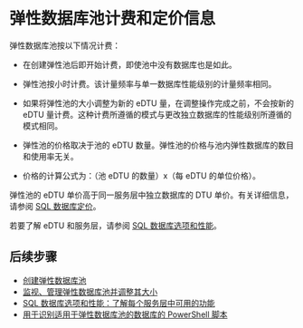 <properties
	pageTitle="SQL 数据库弹性池价格和性能"
	description="特定于弹性数据库池的定价信息。"
	services="sql-database"
	documentationCenter=""
	authors="sidneyh"
	manager="jhubbard"
	editor=""/>  


<tags
	ms.service="sql-database"
	ms.date="05/27/2016"
	wacn.date=""/>


# 弹性数据库池计费和定价信息

弹性数据库池按以下情况计费：

- 在创建弹性池后即开始计费，即使池中没有数据库也是如此。
- 弹性池按小时计费。该计量频率与单一数据库性能级别的计量频率相同。
- 如果将弹性池的大小调整为新的 eDTU 量，在调整操作完成之前，不会按新的 eDTU 量计费。这种计费所遵循的模式与更改独立数据库的性能级别所遵循的模式相同。


- 弹性池的价格取决于池的 eDTU 数量。弹性池的价格与池内弹性数据库的数目和使用率无关。
- 价格的计算公式为：（池 eDTU 的数量）x（每 eDTU 的单位价格）。

弹性池的 eDTU 单价高于同一服务层中独立数据库的 DTU 单价。有关详细信息，请参阅 [SQL 数据库定价](/home/features/sql-database/#price)。


若要了解 eDTU 和服务层，请参阅 [SQL 数据库选项和性能](/documentation/articles/sql-database-service-tiers)。

## 后续步骤

- [创建弹性数据库池](/documentation/articles/sql-database-elastic-pool-create-portal)
- [监视、管理弹性数据库池并调整其大小](/documentation/articles/sql-database-elastic-pool-manage-portal)
- [SQL 数据库选项和性能：了解每个服务层中可用的功能](/documentation/articles/sql-database-service-tiers)
- [用于识别适用于弹性数据库池的数据库的 PowerShell 脚本](/documentation/articles/sql-database-elastic-pool-database-assessment-powershell)

<!---HONumber=Mooncake_Quality_Review_1215_2016-->